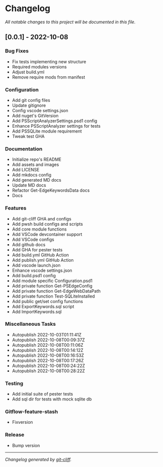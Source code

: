# Changelog
*All notable changes to this project will be documented in this file.*

## [0.0.1] - 2022-10-08

### Bug Fixes

- Fix tests implementing new structure
- Required modules versions
- Adjust build.yml
- Remove require mods from manifest

### Configuration

- Add git config files
- Update gitignore
- Config vscode settings.json
- Add nuget's GitVersion
- Add PSScriptAnalyzerSettings.psd1 config
- Enhance PSScriptAnalyzer settings for tests
- Add PSSQLite module requirement
- Tweak test GHA

### Documentation

- Initialize repo's README
- Add assets and images
- Add LICENSE
- Add mkdocs config
- Add generated MD docs
- Update MD docs
- Refactor Get-EdgeKeywordsData docs
- Docs

### Features

- Add git-cliff GHA and configs
- Add pwsh build configs and scripts
- Add core module functions
- Add VSCode devcontainer support
- Add VSCode configs
- Add github docs
- Add GHA for pester tests
- Add build.yml GitHub Action
- Add publish.yml GitHub Action
- Add vscode launch.json
- Enhance vscode settings.json
- Add build.psd1 config
- Add module specific Configuration.psd1
- Add private function Get-PSEdgeConfig
- Add private function Get-EdgeWebDataPath
- Add private function Test-SQLiteInstalled
- Add public get/set config functions
- Add ExportKeywords.sql script
- Add ImportKeywords.sql

### Miscellaneous Tasks

- Autopublish 2022-10-03T01:11:41Z
- Autopublish 2022-10-08T00:09:37Z
- Autopublish 2022-10-08T00:11:06Z
- Autopublish 2022-10-08T00:14:12Z
- Autopublish 2022-10-08T00:16:53Z
- Autopublish 2022-10-08T00:17:26Z
- Autopublish 2022-10-08T00:24:22Z
- Autopublish 2022-10-08T00:28:22Z

### Testing

- Add initial suite of pester tests
- Add sql dir for tests with mock sqlite db

### Gitflow-feature-stash

- Fixversion

### Release

- Bump version

***
*Changelog generated by [git-cliff](https://github.com/orhun/git-cliff).*
